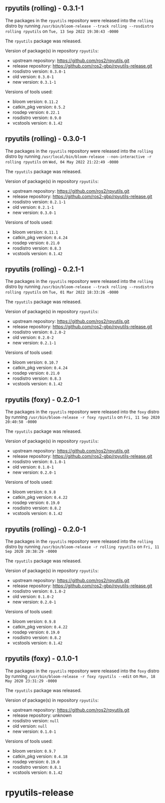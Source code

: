 ## rpyutils (rolling) - 0.3.1-1

The packages in the `rpyutils` repository were released into the `rolling` distro by running `/usr/bin/bloom-release --track rolling --rosdistro rolling rpyutils` on `Tue, 13 Sep 2022 19:30:43 -0000`

The `rpyutils` package was released.

Version of package(s) in repository `rpyutils`:

- upstream repository: https://github.com/ros2/rpyutils.git
- release repository: https://github.com/ros2-gbp/rpyutils-release.git
- rosdistro version: `0.3.0-1`
- old version: `0.3.0-1`
- new version: `0.3.1-1`

Versions of tools used:

- bloom version: `0.11.2`
- catkin_pkg version: `0.5.2`
- rosdep version: `0.22.1`
- rosdistro version: `0.9.0`
- vcstools version: `0.1.42`


## rpyutils (rolling) - 0.3.0-1

The packages in the `rpyutils` repository were released into the `rolling` distro by running `/usr/local/bin/bloom-release --non-interactive -r rolling rpyutils` on `Wed, 04 May 2022 21:22:49 -0000`

The `rpyutils` package was released.

Version of package(s) in repository `rpyutils`:

- upstream repository: https://github.com/ros2/rpyutils.git
- release repository: https://github.com/ros2-gbp/rpyutils-release.git
- rosdistro version: `0.2.1-1`
- old version: `0.2.1-1`
- new version: `0.3.0-1`

Versions of tools used:

- bloom version: `0.11.1`
- catkin_pkg version: `0.4.24`
- rosdep version: `0.21.0`
- rosdistro version: `0.8.3`
- vcstools version: `0.1.42`


## rpyutils (rolling) - 0.2.1-1

The packages in the `rpyutils` repository were released into the `rolling` distro by running `/usr/bin/bloom-release --track rolling --rosdistro rolling rpyutils` on `Tue, 01 Mar 2022 18:33:26 -0000`

The `rpyutils` package was released.

Version of package(s) in repository `rpyutils`:

- upstream repository: https://github.com/ros2/rpyutils.git
- release repository: https://github.com/ros2-gbp/rpyutils-release.git
- rosdistro version: `0.2.0-2`
- old version: `0.2.0-2`
- new version: `0.2.1-1`

Versions of tools used:

- bloom version: `0.10.7`
- catkin_pkg version: `0.4.24`
- rosdep version: `0.21.0`
- rosdistro version: `0.8.3`
- vcstools version: `0.1.42`


## rpyutils (foxy) - 0.2.0-1

The packages in the `rpyutils` repository were released into the `foxy` distro by running `/usr/bin/bloom-release -r foxy rpyutils` on `Fri, 11 Sep 2020 20:40:58 -0000`

The `rpyutils` package was released.

Version of package(s) in repository `rpyutils`:

- upstream repository: https://github.com/ros2/rpyutils.git
- release repository: https://github.com/ros2-gbp/rpyutils-release.git
- rosdistro version: `0.1.0-1`
- old version: `0.1.0-1`
- new version: `0.2.0-1`

Versions of tools used:

- bloom version: `0.9.8`
- catkin_pkg version: `0.4.22`
- rosdep version: `0.19.0`
- rosdistro version: `0.8.2`
- vcstools version: `0.1.42`


## rpyutils (rolling) - 0.2.0-1

The packages in the `rpyutils` repository were released into the `rolling` distro by running `/usr/bin/bloom-release -r rolling rpyutils` on `Fri, 11 Sep 2020 20:38:29 -0000`

The `rpyutils` package was released.

Version of package(s) in repository `rpyutils`:

- upstream repository: https://github.com/ros2/rpyutils.git
- release repository: https://github.com/ros2-gbp/rpyutils-release.git
- rosdistro version: `0.1.0-2`
- old version: `0.1.0-2`
- new version: `0.2.0-1`

Versions of tools used:

- bloom version: `0.9.8`
- catkin_pkg version: `0.4.22`
- rosdep version: `0.19.0`
- rosdistro version: `0.8.2`
- vcstools version: `0.1.42`


## rpyutils (foxy) - 0.1.0-1

The packages in the `rpyutils` repository were released into the `foxy` distro by running `/usr/bin/bloom-release -r foxy rpyutils --edit` on `Mon, 18 May 2020 23:31:29 -0000`

The `rpyutils` package was released.

Version of package(s) in repository `rpyutils`:

- upstream repository: https://github.com/ros2/rpyutils.git
- release repository: unknown
- rosdistro version: `null`
- old version: `null`
- new version: `0.1.0-1`

Versions of tools used:

- bloom version: `0.9.7`
- catkin_pkg version: `0.4.18`
- rosdep version: `0.19.0`
- rosdistro version: `0.8.1`
- vcstools version: `0.1.42`


# rpyutils-release